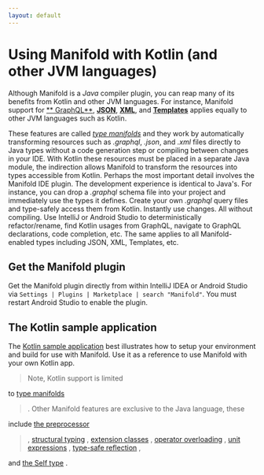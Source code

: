 ```yaml
---
layout: default
---
```


# Using Manifold with Kotlin (and other JVM languages)

Although Manifold is a _Java_ compiler plugin, you can reap many of its benefits from Kotlin and other JVM languages.
For instance, Manifold support for [**
GraphQL**](https://github.com/manifold-systems/manifold/tree/master/manifold-deps-parent/manifold-graphql),
[**JSON**](https://github.com/manifold-systems/manifold/tree/master/manifold-deps-parent/manifold-json),
[**XML**](https://github.com/manifold-systems/manifold/tree/master/manifold-deps-parent/manifold-xml), and
[**Templates**](https://github.com/manifold-systems/manifold/tree/master/manifold-deps-parent/manifold-templates)
applies
equally to other JVM languages such as Kotlin.

These features are called [_type
manifolds_](https://github.com/manifold-systems/manifold/tree/master/manifold-core-parent/manifold#the-big-picture)
and they work by automatically transforming resources such as *.graphql*, *.json*, and *.xml* files directly to Java
types without a code generation step or compiling between changes in your IDE. With Kotlin these resources must be
placed
in a separate Java module, the indirection allows Manifold to transform the resources into types accessible from Kotlin.
Perhaps the most important detail involves the Manifold IDE plugin. The development experience is identical to Java's.
For instance, you can drop a *.graphql* schema file into your project and immediately use the types it defines. Create
your own
*.graphql* query files and type-safely access them from Kotlin. Instantly use changes. All without compiling. Use
IntelliJ or
Android Studio to deterministically refactor/rename, find Kotlin usages from GraphQL, navigate to GraphQL declarations,
code completion, etc. The same applies to all Manifold-enabled types including JSON, XML, Templates, etc.

## Get the Manifold plugin

Get the Manifold plugin directly from within IntelliJ IDEA or Android Studio
via `Settings | Plugins | Marketplace | search "Manifold"`.
You must restart Android Studio to enable the plugin.

## The Kotlin sample application

The [Kotlin sample application](https://github.com/manifold-systems/manifold-sample-kotlin-app) best illustrates how to
setup your environment and build for use with Manifold. Use it as a reference to use Manifold with your own Kotlin app.

> Note, Kotlin support is limited
>
to [type manifolds](https://github.com/manifold-systems/manifold/tree/master/manifold-core-parent/manifold#the-big-picture)
> .
> Other Manifold features are exclusive to the Java language, these
>
include [the preprocessor](https://github.com/manifold-systems/manifold/tree/master/manifold-deps-parent/manifold-preprocessor)
> ,
> [structural typing](https://github.com/manifold-systems/manifold/tree/master/manifold-deps-parent/manifold-ext#structural-interfaces-via-structural)
> ,
> [extension classes](https://github.com/manifold-systems/manifold/tree/master/manifold-deps-parent/manifold-ext#extension-classes-via-extension)
> ,
> [operator overloading](https://github.com/manifold-systems/manifold/tree/master/manifold-deps-parent/manifold-ext#operator-overloading)
> ,
> [unit expressions](https://github.com/manifold-systems/manifold/tree/master/manifold-deps-parent/manifold-ext#unit-expressions)
> ,
> [type-safe reflection](https://github.com/manifold-systems/manifold/tree/master/manifold-deps-parent/manifold-ext#type-safe-reflection-via-jailbreak)
> ,
>
and [the Self type](https://github.com/manifold-systems/manifold/tree/master/manifold-deps-parent/manifold-ext#the-self-type-via-self)
.  

